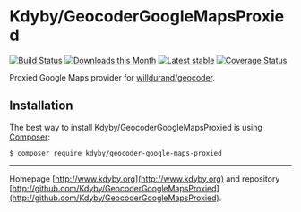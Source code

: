 Kdyby/GeocoderGoogleMapsProxied
======

[![Build Status](https://travis-ci.org/Kdyby/GeocoderGoogleMapsProxied.svg?branch=master)](https://travis-ci.org/Kdyby/GeocoderGoogleMapsProxied)
[![Downloads this Month](https://img.shields.io/packagist/dm/kdyby/geocoder-google-maps-proxied.svg)](https://packagist.org/packages/kdyby/geocoder-google-maps-proxied)
[![Latest stable](https://img.shields.io/packagist/v/kdyby/geocoder-google-maps-proxied.svg)](https://packagist.org/packages/kdyby/geocoder-google-maps-proxied)
[![Coverage Status](https://coveralls.io/repos/github/Kdyby/GeocoderGoogleMapsProxied/badge.svg?branch=master)](https://coveralls.io/github/Kdyby/GeocoderGoogleMapsProxied?branch=master)

Proxied Google Maps provider for [willdurand/geocoder](https://github.com/geocoder-php/Geocoder).

Installation
------------

The best way to install Kdyby/GeocoderGoogleMapsProxied is using  [Composer](http://getcomposer.org/):

```sh
$ composer require kdyby/geocoder-google-maps-proxied
```

-----

Homepage [http://www.kdyby.org](http://www.kdyby.org) and repository [http://github.com/Kdyby/GeocoderGoogleMapsProxied](http://github.com/Kdyby/GeocoderGoogleMapsProxied).
